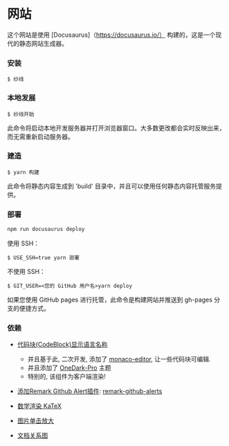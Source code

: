 # 网站

这个网站是使用 [Docusaurus]（https://docusaurus.io/） 构建的，这是一个现代的静态网站生成器。

### 安装

```
$ 纱线
```

### 本地发展

```
$ 纱线开始
```

此命令将启动本地开发服务器并打开浏览器窗口。大多数更改都会实时反映出来，而无需重新启动服务器。

### 建造

```
$ yarn 构建
```

此命令将静态内容生成到 'build' 目录中，并且可以使用任何静态内容托管服务提供。

### 部署

```sh
npm run docusaurus deploy
```

使用 SSH：

```
$ USE_SSH=true yarn 部署
```

不使用 SSH：

```
$ GIT_USER=<您的 GitHub 用户名>yarn deploy
```

如果您使用 GitHub pages 进行托管，此命令是构建网站并推送到 gh-pages 分支的便捷方式。

### 依赖

- [代码块(CodeBlock)显示语言名称](https://jdocs.wiki/docusaurus-site/site-creation-guide/code-block-show-language-name)
    - 并且基于此, 二次开发, 添加了 [monaco-editor](https://github.com/microsoft/monaco-editor), 让一些代码块可编辑.
    - 并且添加了 [OneDark-Pro](https://github.com/Binaryify/OneDark-Pro) 主题
    - 特别的, 该组件为客户端渲染!

- [添加Remark Github Alert插件](https://jdocs.wiki/docusaurus-site/plugins/plugins-remarkjs-github-alerts): [remark-github-alerts](https://github.com/hyoban/remark-github-alerts)

- [数学渲染 KaTeX](https://docusaurus.nodejs.cn/docs/markdown-features/math-equations)

- [图片单击放大](https://github.com/flexanalytics/plugin-image-zoom)

- [文档关系图](https://github.com/Arsero/docusaurus-graph)
